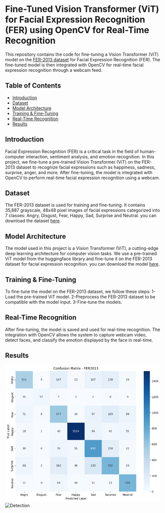 # Fine-Tuned Vision Transformer (ViT) for Facial Expression Recognition (FER) using OpenCV for Real-Time Recognition

This repository contains the code for fine-tuning a Vision Transformer (ViT) model on the [FER-2013 dataset](https://www.kaggle.com/datasets/msambare/fer2013) for Facial Expression Recognition (FER). The fine-tuned model is then integrated with OpenCV for real-time facial expression recognition through a webcam feed.

## Table of Contents
- [Introduction](#introduction)
- [Dataset](#dataset)
- [Model Architecture](#model-architecture)
- [Training & Fine-Tuning](#training--fine-tuning)
- [Real-Time Recognition](#real-time-recognition)
- [Results](#results)

## Introduction

Facial Expression Recognition (FER) is a critical task in the field of human-computer interaction, sentiment analysis, and emotion recognition. In this project, we fine-tune a pre-trained Vision Transformer (ViT) on the FER-2013 dataset to recognize facial expressions such as happiness, sadness, surprise, anger, and more. After fine-tuning, the model is integrated with OpenCV to perform real-time facial expression recognition using a webcam.

## Dataset

The FER-2013 dataset is used for training and fine-tuning. It contains 35,887 grayscale, 48x48 pixel images of facial expressions categorized into 7 classes: Angry, Disgust, Fear, Happy, Sad, Surprise and Neutral.
you can download the dataset [here](https://www.kaggle.com/datasets/msambare/fer2013).

## Model Architecture

The model used in this project is a Vision Transformer (ViT), a cutting-edge deep learning architecture for computer vision tasks. We use a pre-trained ViT model from the huggingface library and fine-tune it on the FER-2013 dataset for facial expression recognition.
you can download the model [here](https://huggingface.co/google/vit-base-patch16-224-in21k).

## Training & Fine-Tuning

To fine-tune the model on the FER-2013 dataset, we follow these steps:
1-Load the pre-trained ViT model.
2-Preprocess the FER-2013 dataset to be compatible with the model input.
3-Fine-tune the models.

## Real-Time Recognition

After fine-tuning, the model is saved and used for real-time recognition. The integration with OpenCV allows the system to capture webcam video, detect faces, and classify the emotion displayed by the face in real-time.

## Results

![Confusion Matrix1](results/out1.png)
![Detection](results/out2.png)
